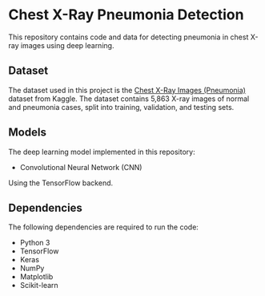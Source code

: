# Chest X-Ray Pneumonia Detection

This repository contains code and data for detecting pneumonia in chest X-ray images using deep learning.

## Dataset

The dataset used in this project is the [Chest X-Ray Images (Pneumonia)](https://www.kaggle.com/paultimothymooney/chest-xray-pneumonia) dataset from Kaggle. The dataset contains 5,863 X-ray images of normal and pneumonia cases, split into training, validation, and testing sets.

## Models

The deep learning model implemented in this repository:

- Convolutional Neural Network (CNN)

Using the TensorFlow backend.

## Dependencies

The following dependencies are required to run the code:

- Python 3
- TensorFlow
- Keras
- NumPy
- Matplotlib
- Scikit-learn
